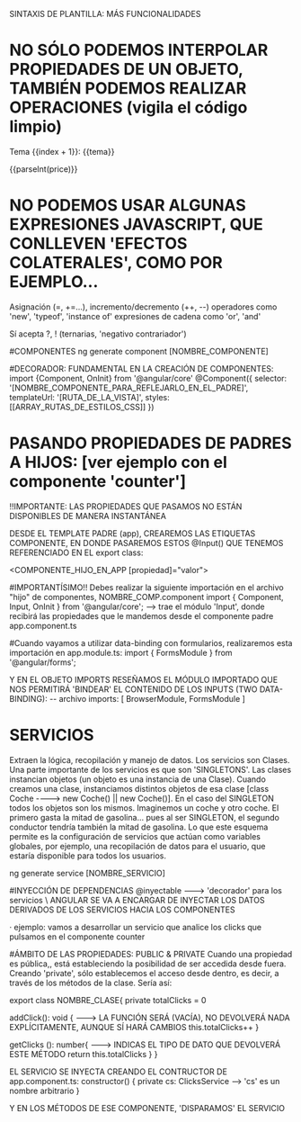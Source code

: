 SINTAXIS DE PLANTILLA: MÁS FUNCIONALIDADES

# NO SÓLO PODEMOS INTERPOLAR PROPIEDADES DE UN OBJETO, TAMBIÉN PODEMOS REALIZAR OPERACIONES (vigila el código limpio)
<p>Tema {{index + 1}}: {{tema}}</p>
<p>{{parseInt(price)}}</p>

# NO PODEMOS USAR ALGUNAS EXPRESIONES JAVASCRIPT, QUE CONLLEVEN 'EFECTOS COLATERALES', COMO POR EJEMPLO...
Asignación (=, +=...), incremento/decremento (++, --)
operadores como 'new', 'typeof', 'instance of'
expresiones de cadena como 'or', 'and'

Sí acepta ?, ! (ternarias, 'negativo contrariador')

#COMPONENTES
ng generate component [NOMBRE_COMPONENTE]

#DECORADOR: FUNDAMENTAL EN LA CREACIÓN DE COMPONENTES:
import {Component, OnInit} from '@angular/core'
@Component({
  selector: '[NOMBRE_COMPONENTE_PARA_REFLEJARLO_EN_EL_PADRE]',
  templateUrl: '[RUTA_DE_LA_VISTA]',
  styles: [[ARRAY_RUTAS_DE_ESTILOS_CSS]]
})

# PASANDO PROPIEDADES DE PADRES A HIJOS: [ver ejemplo con el componente 'counter']
!!IMPORTANTE: LAS PROPIEDADES QUE PASAMOS NO ESTÁN DISPONIBLES DE MANERA INSTANTÁNEA 

DESDE EL TEMPLATE PADRE (app), CREAREMOS LAS ETIQUETAS COMPONENTE, EN DONDE PASAREMOS ESTOS @Input() QUE TENEMOS REFERENCIADO EN EL export class:

<COMPONENTE_HIJO_EN_APP [propiedad]="valor">

#IMPORTANTÍSIMO!! Debes realizar la siguiente importación en el archivo "hijo" de componentes, NOMBRE_COMP.component
import { Component, Input, OnInit } from '@angular/core'; --> trae el módulo 'Input', donde recibirá las propiedades que le mandemos desde el componente padre app.component.ts

#Cuando vayamos a utilizar data-binding con formularios, realizaremos esta importación en app.module.ts:
import { FormsModule } from '@angular/forms';

Y EN EL OBJETO IMPORTS RESEÑAMOS EL MÓDULO IMPORTADO QUE NOS PERMITIRÁ 'BINDEAR' EL CONTENIDO DE LOS INPUTS (TWO DATA-BINDING): -- archivo
  imports: [
    BrowserModule,
    FormsModule
  ]

# SERVICIOS
Extraen la lógica, recopilación y manejo de datos. Los servicios son Clases. Una parte importante de los servicios es que son 'SINGLETONS'. Las clases instancian objetos (un objeto es una instancia de una Clase). Cuando creamos una clase, instanciamos distintos objetos de esa clase [class Coche ----> new Coche() || new Coche()]. En el caso del SINGLETON todos los objetos son los mismos. Imaginemos un coche y otro coche. El primero gasta la mitad de gasolina... pues al ser SINGLETON, el segundo conductor tendría también la mitad de gasolina. Lo que este esquema permite es la configuración de servicios que actúan como variables globales, por ejemplo, una recopilación de datos para el usuario, que estaría disponible para todos los usuarios.

ng generate service [NOMBRE_SERVICIO]

#INYECCIÓN DE DEPENDENCIAS
@inyectable ---> 'decorador' para los servicios \\ ANGULAR SE VA A ENCARGAR DE INYECTAR LOS DATOS DERIVADOS DE LOS SERVICIOS HACIA LOS COMPONENTES

· ejemplo: vamos a desarrollar un servicio que analice los clicks que pulsamos en el componente counter

#ÁMBITO DE LAS PROPIEDADES: PUBLIC & PRIVATE
Cuando una propiedad es pública,, está estableciendo la posibilidad de ser accedida desde fuera. Creando 'private', sólo establecemos el acceso desde dentro, es decir, a través de los métodos de la clase. Sería así:

export class NOMBRE_CLASE{
  private totalClicks = 0

  addClick(): void { ---> LA FUNCIÓN SERÁ (VACÍA), NO DEVOLVERÁ NADA EXPLÍCITAMENTE, AUNQUE SÍ HARÁ CAMBIOS
    this.totalClicks++
  }

  getClicks (): number{ ---> INDICAS EL TIPO DE DATO QUE DEVOLVERÁ ESTE MÉTODO
    return this.totalClicks
  }
}

EL SERVICIO SE INYECTA CREANDO EL CONTRUCTOR DE app.component.ts:
  constructor() {
    private cs: ClicksService  --> 'cs' es un nombre arbitrario
  } 

Y EN LOS MÉTODOS DE ESE COMPONENTE, 'DISPARAMOS' EL SERVICIO
